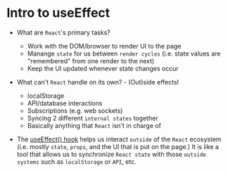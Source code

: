 # Intro to useEffect
- What are `React`'s primary tasks?
  - Work with the DOM/browser to render UI to the page
  - Manange `state` for us between `render cycles` (i.e. state values are "remembered" from one render to the next)
  - Keep the UI updated whenever state changes occur

- What can't `React` handle on its own? - (Out)side effects!
  - localStorage
  - API/database interactions
  - Subscriptions (e.g. web sockets)
  - Syncing 2 different `internal states` together
  - Basically anything that `React` isn't in charge of

- The [useEffect() hook](https://reactjs.org/docs/hooks-effect.html) helps us interact `outside` of the `React` ecosystem (i.e. mostly `state`, `props`, and the UI that is put on the page.) It is like a tool that allows us to synchronize `React state` with those `outside systems` such as `localStorage` or `API`, etc.